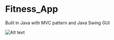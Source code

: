 Fitness_App
===========

Built in Java with MVC pattern and Java Swing GUI

![Alt text](http://s3.amazonaws.com/JohnTan/projects/pictures/000/000/006/original/Fitness_App.png?1397808765 "Fitness App")
